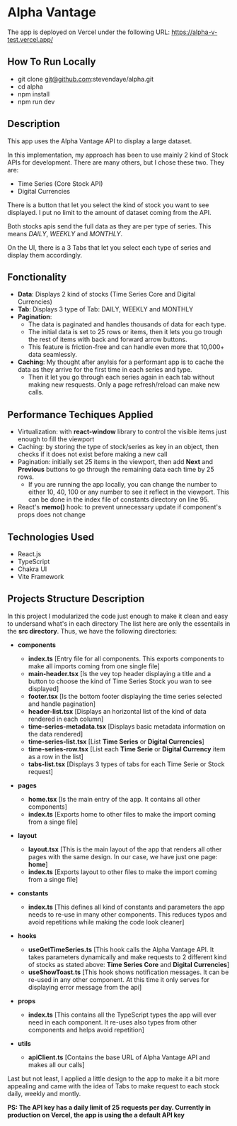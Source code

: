 # Alpha Vantage

The app is deployed on Vercel under the following URL: https://alpha-v-test.vercel.app/

## How To Run Locally

- git clone git@github.com:stevendaye/alpha.git
- cd alpha
- npm install
- npm run dev

## Description

This app uses the Alpha Vantage API to display a large dataset.

In this implementation, my approach has been to use mainly 2 kind of Stock APIs for development. There are many others, but I chose these two. They are:

- Time Series (Core Stock API)
- Digital Currencies

There is a button that let you select the kind of stock you want to see displayed. I put no limit to the amount of dataset coming from the API.

Both stocks apis send the full data as they are per type of series. This means _DAILY_, _WEEKLY_ and _MONTHLY_.

On the UI, there is a 3 Tabs that let you select each type of series and display them accordingly.

## Fonctionality

- **Data**: Displays 2 kind of stocks (Time Series Core and Digital Currencies)
- **Tab**: Displays 3 type of Tab: DAILY, WEEKLY and MONTHLY
- **Pagination**:
  - The data is paginated and handles thousands of data for each type.
  - The initial data is set to 25 rows or items, then it lets you go trough the rest of items with back and forward arrow buttons.
  - This feature is friction-free and can handle even more that 10,000+ data seamlessly.
- **Caching**: My thought after anylsis for a performant app is to cache the data as they arrive for the first time in each series and type.
  - Then it let you go through each series again in each tab without making new resquests. Only a page refresh/reload can make new calls.

## Performance Techiques Applied

- Virtualization: with **react-window** library to control the visible items just enough to fill the viewport
- Caching: by storing the type of stock/series as key in an object, then checks if it does not exist before making a new call
- Pagination: initially set 25 items in the viewport, then add **Next** and **Previous** buttons to go through the remaining data each time by 25 rows.
  - If you are running the app locally, you can change the number to either 10, 40, 100 or any number to see it reflect in the viewport. This can be done in the index file of constants directory on line 95.
- React's **memo()** hook: to prevent unnecessary update if component's props does not change

## Technologies Used

- React.js
- TypeScript
- Chakra UI
- Vite Framework

## Projects Structure Description

In this project I modularized the code just enough to make it clean and easy to undersand what's in each directory
The list here are only the essentails in the **src directory**. Thus, we have the following directories:

- **components**

  - **index.ts** [Entry file for all components. This exports components to make all imports coming from one single file]
  - **main-header.tsx** [Is the vey top header displaying a title and a button to choose the kind of Time Series Stock you wan to see displayed]
  - **footer.tsx** [Is the bottom footer displaying the time series selected and handle pagination]
  - **header-list.tsx** [Displays an horizontal list of the kind of data rendered in each column]
  - **time-series-metadata.tsx** [Displays basic metadata information on the data rendered]
  - **time-series-list.tsx** [List **Time Series** or **Digital Currencies**]
  - **time-series-row.tsx** [List each **Time Serie** or **Digital Currency** item as a row in the list]
  - **tabs-list.tsx** [Displays 3 types of tabs for each Time Serie or Stock request]

- **pages**

  - **home.tsx** [Is the main entry of the app. It contains all other components]
  - **index.ts** [Exports home to other files to make the import coming from a singe file]

- **layout**

  - **layout.tsx** [This is the main layout of the app that renders all other pages with the same design. In our case, we have just one page: **home**]
  - **index.ts** [Exports layout to other files to make the import coming from a singe file]

- **constants**

  - **index.ts** [This defines all kind of constants and parameters the app needs to re-use in many other components. This reduces typos and avoid repetitions while making the code look cleaner]

- **hooks**

  - **useGetTimeSeries.ts** [This hook calls the Alpha Vantage API. It takes parameters dynamically and make requests to 2 different kind of stocks as stated above: **Time Series Core** and **Digital Currencies**]
  - **useShowToast.ts** [This hook shows notification messages. It can be re-used in any other component. At this time it only serves for displaying error message from the api]

- **props**

  - **index.ts** [This contains all the TypeScript types the app will ever need in each component. It re-uses also types from other components and helps avoid repetition]

- **utils**
  - **apiClient.ts** [Contains the base URL of Alpha Vantage API and makes all our calls]

Last but not least, I applied a little design to the app to make it a bit more appealing and came with the idea of Tabs to make request to each stock daily, weekly and montly.

**PS: The API key has a daily limit of 25 requests per day. Currently in production on Vercel, the app is using the a default API key**
